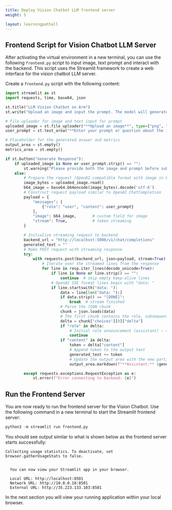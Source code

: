 ```yaml
---
title: Deploy Vision Chatbot LLM frontend server
weight: 5

layout: learningpathall
---
```


## Frontend Script for Vision Chatbot LLM Server

After activating the virtual environment in a new terminal, you can use the following `frontend.py` script to input image, text prompt and interact with the backend. This script uses the Streamlit framework to create a web interface for the vision chatbot LLM server.

Create a `frontend.py` script with the following content:

```python
import streamlit as st
import requests, time, base64, json

st.title("LLM Vision Chatbot on Arm")
st.write("Upload an image and input the prompt. The model will generate response based on the image as context.")

# File uploader for image and text input for prompt
uploaded_image = st.file_uploader("**Upload an image**", type=["png", "jpg", "jpeg"])
user_prompt = st.text_area("**Enter your prompt or question about the image**", "")

# Placeholder for the generated answer and metrics
output_area = st.empty()
metrics_area = st.empty()

if st.button("Generate Response"):
    if uploaded_image is None or user_prompt.strip() == "":
        st.warning("Please provide both the image and prompt before submitting.")
    else:
        # Prepare the request (OpenAI-compatible format with image in base64)
        image_bytes = uploaded_image.read()
        b64_image = base64.b64encode(image_bytes).decode('utf-8')
        # Construct request payload similar to OpenAI ChatCompletion
        payload = {
            "messages": [
                {"role": "user", "content": user_prompt}
            ],
            "image": b64_image,       # custom field for image
            "stream": True,           # token streaming
        }

        # Initialize streaming request to backend
        backend_url = "http://localhost:5000/v1/chat/completions"
        generated_text = ""
        # Make POST request with streaming response
        try:
            with requests.post(backend_url, json=payload, stream=True) as resp:
                # Iterate over the streamed lines from the response
                for line in resp.iter_lines(decode_unicode=True):
                    if line is None or line.strip() == "":
                        continue  # skip empty keep-alive lines
                    # OpenAI SSE format lines begin with "data: "
                    if line.startswith("data: "):
                        data = line[len("data: "):]
                        if data.strip() == "[DONE]":
                            break  # stream finished
                        # Parse the JSON chunk
                        chunk = json.loads(data)
                        # The first chunk contains the role, subsequent contain content
                        delta = chunk["choices"][0]["delta"]
                        if "role" in delta:
                            # Initial role announcement (assistant) – skip it
                            continue
                        if "content" in delta:
                            token = delta["content"]
                            # Append token to the output text
                            generated_text += token
                            # Update the output area with the new partial text
                            output_area.markdown(f"**Assistant:** {generated_text}")

        except requests.exceptions.RequestException as e:
            st.error(f"Error connecting to backend: {e}")
```

## Run the Frontend Server

You are now ready to run the frontend server for the Vision Chatbot.
Use the following command in a new terminal to start the Streamlit frontend server:

```python
python3 -m streamlit run frontend.py
```

You should see output similar to what is shown below as the frontend server starts successfully:

```output
Collecting usage statistics. To deactivate, set browser.gatherUsageStats to false.


  You can now view your Streamlit app in your browser.

  Local URL: http://localhost:8501
  Network URL: http://10.0.0.10:8501
  External URL: http://35.223.133.103:8501
```
In the next section you will view your running application within your local browser.
